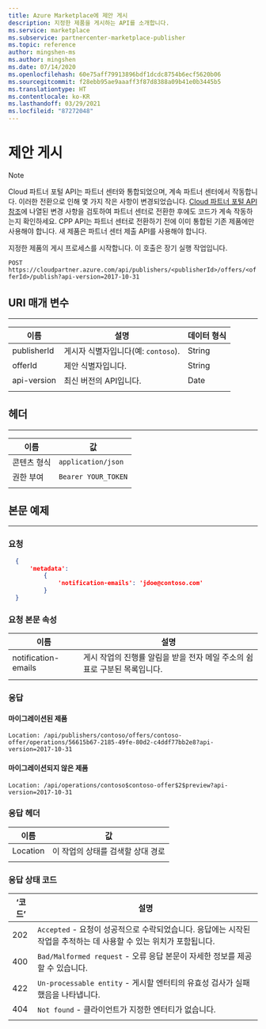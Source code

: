 ```yaml
---
title: Azure Marketplace에 제안 게시
description: 지정한 제품을 게시하는 API를 소개합니다.
ms.service: marketplace
ms.subservice: partnercenter-marketplace-publisher
ms.topic: reference
author: mingshen-ms
ms.author: mingshen
ms.date: 07/14/2020
ms.openlocfilehash: 60e75aff79913896bdf1dcdc8754b6ecf5620b06
ms.sourcegitcommit: f28ebb95ae9aaaff3f87d8388a09b41e0b3445b5
ms.translationtype: HT
ms.contentlocale: ko-KR
ms.lasthandoff: 03/29/2021
ms.locfileid: "87272048"
---
```

# <a name="publish-an-offer"></a>제안 게시

> [!NOTE]
> Cloud 파트너 포털 API는 파트너 센터와 통합되었으며, 계속 파트너 센터에서 작동합니다. 이러한 전환으로 인해 몇 가지 작은 사항이 변경되었습니다. [Cloud 파트너 포털 API 참조](./cloud-partner-portal-api-overview.md)에 나열된 변경 사항을 검토하여 파트너 센터로 전환한 후에도 코드가 계속 작동하는지 확인하세요. CPP API는 파트너 센터로 전환하기 전에 이미 통합된 기존 제품에만 사용해야 합니다. 새 제품은 파트너 센터 제출 API를 사용해야 합니다.

지정한 제품의 게시 프로세스를 시작합니다. 이 호출은 장기 실행 작업입니다.

  `POST  https://cloudpartner.azure.com/api/publishers/<publisherId>/offers/<offerId>/publish?api-version=2017-10-31`

## <a name="uri-parameters"></a>URI 매개 변수
--------------

|  **이름**      |    **설명**                               |  **데이터 형식** |
|  ------------- |  ------------------------------------            |   -----------  |
|  publisherId   | 게시자 식별자입니다(예: `contoso`).      |   String       |
|  offerId       | 제안 식별자입니다.                                 |   String       |
|  api-version   | 최신 버전의 API입니다.                        |   Date         |
|  |  |

## <a name="header"></a>헤더
------

|  **이름**        |    **값**          |
|  --------        |    ---------          |
|  콘텐츠 형식    | `application/json`    |
|  권한 부여   |  `Bearer YOUR_TOKEN`  |
|  |  |


## <a name="body-example"></a>본문 예제
------------

### <a name="request"></a>요청

``` json
  { 
      'metadata': 
          { 
              'notification-emails': 'jdoe@contoso.com'
          } 
  }
```

### <a name="request-body-properties"></a>요청 본문 속성

|  **이름**               |   **설명**                                                                                 |
|  ---------------------  | ------------------------------------------------------------------------------------------------- |
|  notification-emails    | 게시 작업의 진행률 알림을 받을 전자 메일 주소의 쉼표로 구분된 목록입니다. |
|  |  |

### <a name="response"></a>응답

#### <a name="migrated-offers"></a>마이그레이션된 제품

`Location: /api/publishers/contoso/offers/contoso-offer/operations/56615b67-2185-49fe-80d2-c4ddf77bb2e8?api-version=2017-10-31`

#### <a name="non-migrated-offers"></a>마이그레이션되지 않은 제품

`Location: /api/operations/contoso$contoso-offer$2$preview?api-version=2017-10-31`

### <a name="response-header"></a>응답 헤더

|  **이름**             |    **값**                                                                 |
|  -------------------- | ---------------------------------------------------------------------------- |
| Location    | 이 작업의 상태를 검색할 상대 경로     |
|  |  |

### <a name="response-status-codes"></a>응답 상태 코드

| ‘코드’ |  **설명**                                                                                                                           |
| ------   |  ----------------------------------------------------------------------------------------------------------------------------------------- |
| 202   | `Accepted` - 요청이 성공적으로 수락되었습니다. 응답에는 시작된 작업을 추적하는 데 사용할 수 있는 위치가 포함됩니다. |
| 400   | `Bad/Malformed request` - 오류 응답 본문이 자세한 정보를 제공할 수 있습니다.                                                               |
| 422   | `Un-processable entity` - 게시할 엔터티의 유효성 검사가 실패했음을 나타냅니다.                                                        |
| 404   | `Not found` - 클라이언트가 지정한 엔터티가 없습니다.                                                                              |
|  |  |
